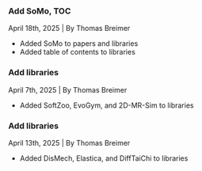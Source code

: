 ### Add SoMo, TOC
April 18th, 2025 | By Thomas Breimer 
- Added SoMo to papers and libraries
- Added table of contents to libraries

### Add libraries
April 7th, 2025 | By Thomas Breimer 
- Added SoftZoo, EvoGym, and 2D-MR-Sim to libraries

### Add libraries
April 13th, 2025 | By Thomas Breimer 
- Added DisMech, Elastica, and DiffTaiChi to libraries
